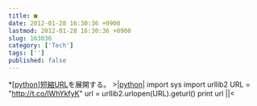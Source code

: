 ```yaml
---
title: ■
date: 2012-01-28 16:30:36 +0900
lastmod: 2012-01-28 16:30:36 +0900
slug: 163036
category: ['Tech']
tags: ['']
published: false
---
```




<p>*[<a class="keyword" href="http://d.hatena.ne.jp/keyword/python">python</a>]<a class="keyword" href="http://d.hatena.ne.jp/keyword/%C3%BB%BD%CCURL">短縮URL</a>を展開する。 &gt;|<a class="keyword" href="http://d.hatena.ne.jp/keyword/python">python</a>| import sys import urllib2 URL = "<a href="http://t.co/lWhYkfyK">http://t.co/lWhYkfyK</a>" url = urllib2.urlopen(URL).geturl() print url ||&lt;</p>

